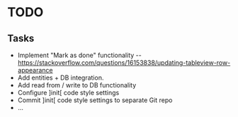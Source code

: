 TODO
====

Tasks
-----

- Implement "Mark as done" functionality
-- https://stackoverflow.com/questions/16153838/updating-tableview-row-appearance
- Add entities + DB integration.
- Add read from / write to DB functionality
- Configure ]init[ code style settings
- Commit ]init[ code style settings to separate Git repo
- ...